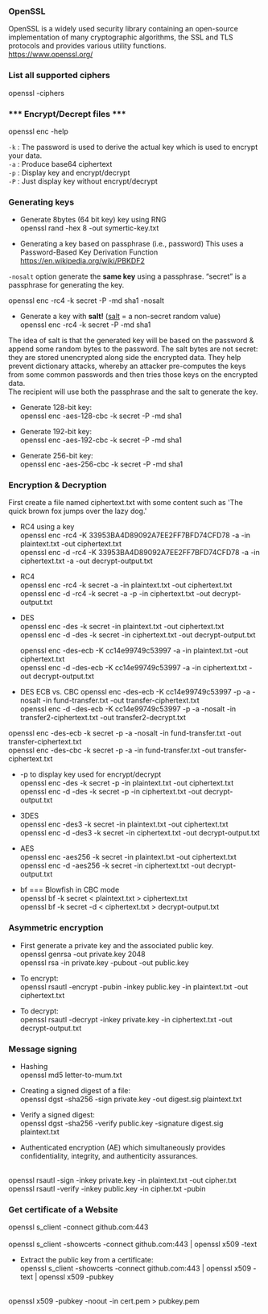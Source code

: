 ### OpenSSL
OpenSSL is a widely used security library containing an open-source implementation 
of many cryptographic algorithms, the SSL and TLS protocols 
and provides various utility functions.  
https://www.openssl.org/

### List all supported ciphers
openssl -ciphers

### *** Encrypt/Decrept files ***
openssl enc -help

 `-k` : The password is used to derive the actual key which is used to encrypt your data.  
 `-a`  : Produce base64 ciphertext  
 `-p`  : Display key and encrypt/decrypt  
 `-P`  : Just display key without encrypt/decrypt  

### Generating keys 
* Generate 8bytes (64 bit key) key using RNG  
openssl rand -hex 8 -out symertic-key.txt

* Generating a key based on passphrase (i.e., password) 
This uses a Password-Based Key Derivation Function
https://en.wikipedia.org/wiki/PBKDF2

`-nosalt` option generate the **same key** using a passphrase. “secret” is a passphrase for generating the key.
  
openssl enc -rc4 -k secret -P -md sha1 -nosalt

* Generate a key with **salt!**
([salt](https://en.wikipedia.org/wiki/Salt_(cryptography))
 = a non-secret random value)  
openssl enc -rc4 -k secret -P -md sha1

The idea of salt is that the generated key will be based on the password 
& append some random bytes to the password. The salt bytes are not secret: 
they are stored unencrypted along side the encrypted data. 
They help prevent dictionary attacks, whereby an attacker pre-computes the keys 
from some common passwords and then tries those keys on the encrypted data.     
The recipient will use both the passphrase and the salt to generate the key.

* Generate 128-bit key:  
openssl enc -aes-128-cbc -k secret -P -md sha1

* Generate 192-bit key:  
openssl enc -aes-192-cbc -k secret -P -md sha1

* Generate 256-bit key:  
openssl enc -aes-256-cbc -k secret -P -md sha1

### Encryption & Decryption
First create a file named ciphertext.txt with some content such as 
'The quick brown fox jumps over the lazy dog.'

* RC4 using a key  
openssl enc -rc4 -K 33953BA4D89092A7EE2FF7BFD74CFD78 -a -in plaintext.txt -out ciphertext.txt   
openssl enc -d -rc4 -K 33953BA4D89092A7EE2FF7BFD74CFD78 -a -in ciphertext.txt -a -out decrypt-output.txt 

* RC4  
openssl enc -rc4 -k secret -a -in plaintext.txt -out ciphertext.txt  
openssl enc -d -rc4 -k secret -a -p -in ciphertext.txt -out decrypt-output.txt

* DES  
openssl enc -des -k secret -in plaintext.txt -out ciphertext.txt  
openssl enc -d -des -k secret -in ciphertext.txt -out decrypt-output.txt  

    openssl enc -des-ecb -K cc14e99749c53997 -a -in plaintext.txt -out ciphertext.txt  
    openssl enc -d -des-ecb -K cc14e99749c53997 -a -in ciphertext.txt -out decrypt-output.txt  

* DES ECB vs. CBC
openssl enc -des-ecb -K cc14e99749c53997 -p -a -nosalt -in fund-transfer.txt -out transfer-ciphertext.txt   
openssl enc -d -des-ecb -K cc14e99749c53997 -p -a -nosalt -in transfer2-ciphertext.txt -out transfer2-decrypt.txt

openssl enc -des-ecb -k secret -p -a -nosalt -in fund-transfer.txt -out transfer-ciphertext.txt   
openssl enc -des-cbc -k secret -p -a -in fund-transfer.txt -out transfer-ciphertext.txt


* -p to display key used for encrypt/decrypt  
openssl enc -des -k secret -p -in plaintext.txt -out ciphertext.txt  
openssl enc -d -des -k secret -p -in ciphertext.txt -out decrypt-output.txt  

* 3DES  
openssl enc -des3 -k secret -in plaintext.txt -out ciphertext.txt  
openssl enc -d -des3 -k secret -in ciphertext.txt -out decrypt-output.txt

* AES  
openssl enc -aes256 -k secret -in plaintext.txt -out ciphertext.txt  
openssl enc -d -aes256 -k secret -in ciphertext.txt -out decrypt-output.txt

* bf === Blowfish in CBC mode  
openssl bf -k secret < plaintext.txt > ciphertext.txt  
openssl bf -k secret -d < ciphertext.txt > decrypt-output.txt


### Asymmetric encryption 
* First generate a private key and the associated public key.    
openssl genrsa -out private.key 2048  
openssl rsa -in private.key -pubout -out public.key  

* To encrypt:  
openssl rsautl -encrypt -pubin -inkey public.key -in plaintext.txt -out ciphertext.txt

* To decrypt:  
openssl rsautl -decrypt -inkey private.key -in ciphertext.txt -out decrypt-output.txt

### Message signing
* Hashing    
openssl md5 letter-to-mum.txt

* Creating a signed digest of a file:  
openssl dgst -sha256 -sign private.key -out digest.sig plaintext.txt  

* Verify a signed digest:  
openssl dgst -sha256 -verify public.key -signature digest.sig plaintext.txt  

* Authenticated encryption (AE) which simultaneously provides confidentiality, integrity, and authenticity assurances.
<br>    
openssl rsautl -sign -inkey private.key -in plaintext.txt -out cipher.txt  
<br>
openssl rsautl -verify -inkey public.key -in cipher.txt -pubin  

### Get certificate of a Website
openssl s_client -connect github.com:443 
<br><br> 
openssl s_client -showcerts -connect github.com:443 | openssl x509 -text

* Extract the public key from a certificate:  
openssl s_client -showcerts -connect github.com:443 | openssl x509 -text | openssl x509 -pubkey
<br>  
openssl x509 -pubkey -noout -in cert.pem > pubkey.pem